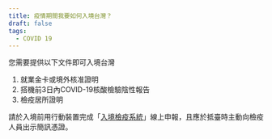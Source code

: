 ```yaml
---
title: 疫情期間我要如何入境台灣？
draft: false
tags:
  - COVID 19
---
```

您需要提供以下文件即可入境台灣

1. 就業金卡或境外核准證明
2. 搭機前3日內COVID-19核酸檢驗陰性報告
3. 檢疫居所證明

請於入境前用行動裝置完成「[入境檢疫系統](<1. https://hdhq.mohw.gov.tw/>)」線上申報，且應於抵臺時主動向檢疫人員出示簡訊憑證。